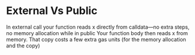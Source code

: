 # External Vs Public

In external call your function reads x directly from calldata—no extra steps, no memory allocation
while in public Your function body then reads x from memory.
That copy costs a few extra gas units (for the memory allocation and the copy)